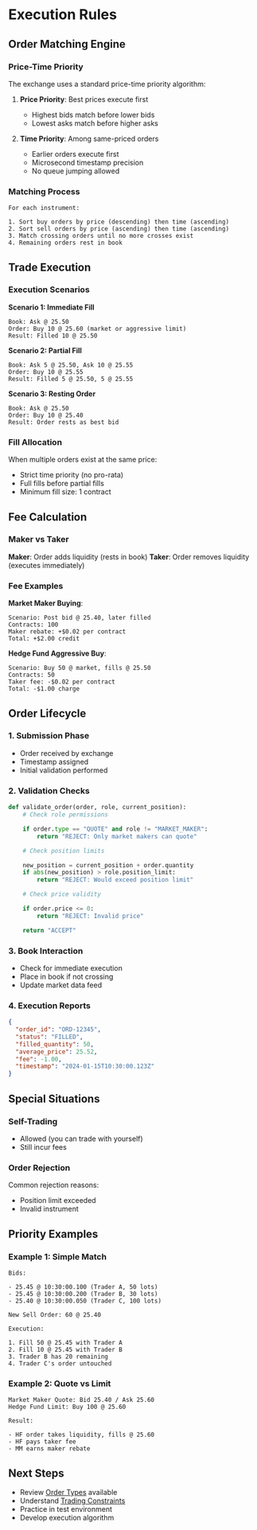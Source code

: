 # Execution Rules

## Order Matching Engine

### Price-Time Priority

The exchange uses a standard price-time priority algorithm:


1. **Price Priority**: Best prices execute first

   - Highest bids match before lower bids
   - Lowest asks match before higher asks

2. **Time Priority**: Among same-priced orders

   - Earlier orders execute first
   - Microsecond timestamp precision
   - No queue jumping allowed

### Matching Process

```
For each instrument:

1. Sort buy orders by price (descending) then time (ascending)
2. Sort sell orders by price (ascending) then time (ascending)
3. Match crossing orders until no more crosses exist
4. Remaining orders rest in book
```

## Trade Execution

### Execution Scenarios

**Scenario 1: Immediate Fill**
```
Book: Ask @ 25.50
Order: Buy 10 @ 25.60 (market or aggressive limit)
Result: Filled 10 @ 25.50
```

**Scenario 2: Partial Fill**
```
Book: Ask 5 @ 25.50, Ask 10 @ 25.55
Order: Buy 10 @ 25.55
Result: Filled 5 @ 25.50, 5 @ 25.55
```

**Scenario 3: Resting Order**
```
Book: Ask @ 25.50
Order: Buy 10 @ 25.40
Result: Order rests as best bid
```

### Fill Allocation

When multiple orders exist at the same price:

- Strict time priority (no pro-rata)
- Full fills before partial fills
- Minimum fill size: 1 contract

## Fee Calculation

### Maker vs Taker

**Maker**: Order adds liquidity (rests in book)
**Taker**: Order removes liquidity (executes immediately)

### Fee Examples

**Market Maker Buying**:
```
Scenario: Post bid @ 25.40, later filled
Contracts: 100
Maker rebate: +$0.02 per contract
Total: +$2.00 credit
```

**Hedge Fund Aggressive Buy**:
```
Scenario: Buy 50 @ market, fills @ 25.50
Contracts: 50
Taker fee: -$0.02 per contract
Total: -$1.00 charge
```

## Order Lifecycle

### 1. Submission Phase

- Order received by exchange
- Timestamp assigned
- Initial validation performed

### 2. Validation Checks

```python
def validate_order(order, role, current_position):
    # Check role permissions

    if order.type == "QUOTE" and role != "MARKET_MAKER":
        return "REJECT: Only market makers can quote"

    # Check position limits

    new_position = current_position + order.quantity
    if abs(new_position) > role.position_limit:
        return "REJECT: Would exceed position limit"

    # Check price validity

    if order.price <= 0:
        return "REJECT: Invalid price"

    return "ACCEPT"
```

### 3. Book Interaction

- Check for immediate execution
- Place in book if not crossing
- Update market data feed

### 4. Execution Reports

```json
{
  "order_id": "ORD-12345",
  "status": "FILLED",
  "filled_quantity": 50,
  "average_price": 25.52,
  "fee": -1.00,
  "timestamp": "2024-01-15T10:30:00.123Z"
}
```

## Special Situations

### Self-Trading

- Allowed (you can trade with yourself)
- Still incur fees

### Order Rejection

Common rejection reasons:

- Position limit exceeded
- Invalid instrument

## Priority Examples

### Example 1: Simple Match

```
Bids:

- 25.45 @ 10:30:00.100 (Trader A, 50 lots)
- 25.45 @ 10:30:00.200 (Trader B, 30 lots)
- 25.40 @ 10:30:00.050 (Trader C, 100 lots)

New Sell Order: 60 @ 25.40

Execution:

1. Fill 50 @ 25.45 with Trader A
2. Fill 10 @ 25.45 with Trader B
3. Trader B has 20 remaining
4. Trader C's order untouched
```

### Example 2: Quote vs Limit

```
Market Maker Quote: Bid 25.40 / Ask 25.60
Hedge Fund Limit: Buy 100 @ 25.60

Result:

- HF order takes liquidity, fills @ 25.60
- HF pays taker fee
- MM earns maker rebate
```

## Next Steps

- Review [Order Types](order-types.md) available
- Understand [Trading Constraints](constraints.md)
- Practice in test environment
- Develop execution algorithm
